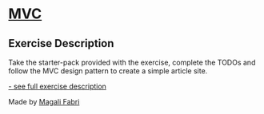 # [MVC](https://github.com/becodeorg/verou-3-mvc-magalifabri)

## Exercise Description
Take the starter-pack provided with the exercise, complete the TODOs and follow the MVC design pattern to create a simple article site.

[- see full exercise description](https://github.com/becodeorg/gnt-verou-3/tree/main/3.The-Mountain/11.MVC)

Made by [Magali Fabri](https://github.com/magalifabri?tab=repositories)
